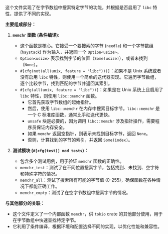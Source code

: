 这个文件实现了在字节数组中搜索特定字节的功能，并根据是否启用了 `libc` 特性，提供了不同的实现。

**主要组成部分：**

1.  **`memchr` 函数 (条件编译):**
    *   这个函数是核心。它接受一个要搜索的字节 (`needle`) 和一个字节数组 (`haystack`) 作为输入，并返回一个 `Option<usize>`。
    *   `Option<usize>` 表示找到字节的位置（`Some(usize)`），或者未找到（`None`）。
    *   `#[cfg(not(all(unix, feature = "libc")))]`：如果不是 Unix 系统或者没有启用 `libc` 特性，则使用一个简单的迭代器实现。它遍历字节数组，逐个比较字节，找到匹配的字节并返回其索引。
    *   `#[cfg(all(unix, feature = "libc"))]`：如果是在 Unix 系统上且启用了 `libc` 特性，则使用 `libc::memchr` 函数。
        *   它首先获取字节数组的起始指针。
        *   然后，使用 `libc::memchr` 在内存中搜索目标字节。`libc::memchr` 是一个 C 标准库函数，通常比手动迭代更快。
        *   `unsafe` 块是必要的，因为调用 `libc::memchr` 涉及指针操作，需要程序员保证内存安全。
        *   如果 `memchr` 返回空指针，则表示未找到目标字节，返回 `None`。
        *   否则，计算找到的字节的索引，并返回 `Some(index)`。

2.  **测试模块 (`#[cfg(test)] mod tests`)：**
    *   包含多个测试用例，用于验证 `memchr` 函数的正确性。
    *   `memchr_test`：测试了在不同位置搜索字节，包括找到、未找到、空字符和特殊字符的情况。
    *   `memchr_all`：测试了搜索所有可能的字节值 (0-255)，确保函数在各种情况下都能正确工作。
    *   `memchr_empty`：测试了在空字节数组中搜索字节的情况。

**与其他部分的关联：**

*   这个文件定义了一个内部函数 `memchr`，供 `tokio` crate 的其他部分使用，用于在字节数组中快速查找特定字节。
*   它利用了条件编译，根据环境和配置选择不同的实现，以优化性能和兼容性。
